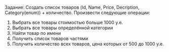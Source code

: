 Задание:
Создать список товаров (Id, Name, Price, Decription, Category(enum)) + количество.
Произвести следующие операции:
1) Выбрать все товары стоимостью больше 1000 у.е.
2) Выбрать все товары определённой категории
3) Найти товар по имени
4) Получить список товаров частями
5) Получить количество всех товаров, цена которых от 500 до 1000 у.е.
